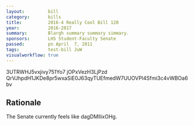 ```yaml
---
layout:         bill
category:       bills
title:          2016-4 Really Cool Bill 120
year:           2016-2017
summary:        Blargh summary summary simmary.
sponsors:       LHS Student-Faculty Senate
passed:         pn April  7, 2011
tags:           test-bill JuW
visualworkflow: true
---
```



3UTRWHJ5vxjivy751Yo7 jOPxVezH3LjPzd QrVJhpdH1JKDe8pr5wxaSiE0J63qyTUEfmedW7UUOVPl4Sfmi3c4vWBOa6bv 




Rationale
---------
The Senate currently feels like dagDMllixOHg.
